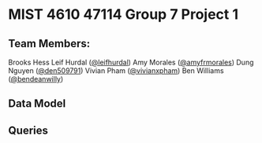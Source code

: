 # MIST 4610 47114 Group 7 Project 1

## Team Members:
Brooks Hess
Leif Hurdal ([@leifhurdal](https://github.com/leifhurdal))
Amy Morales ([@amyfrmorales](https://github.com/amyfrmorales))
Dung Nguyen ([@den509791](https://github.com/den50791))
Vivian Pham ([@vivianxpham](https://github.com/vivianxpham))
Ben Williams ([@bendeanwilly](https://github.com/bendeanwilly))
   
## Data Model

## Queries
